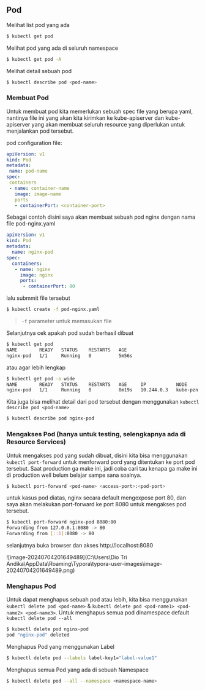 ## Pod

Melihat list pod yang ada

```bash
$ kubectl get pod
```

Melihat pod yang ada di seluruh namespace

```bash
$ kubectl get pod -A
```

Melihat detail sebuah pod

```bash
$ kubectl describe pod <pod-name>
```

### Membuat Pod

Untuk membuat pod kita memerlukan sebuah spec file yang berupa yaml, nantinya file ini yang akan kita kirimkan ke kube-apiserver dan kube-apiserver yang akan membuat seluruh resource yang diperlukan untuk menjalankan pod tersebut.

pod configuration file:

```yaml
apiVersion: v1
kind: Pod
metadata:
 name: pod-name
spec:
 containers
 - name: container-name
   image: image-name
   ports
   - containerPort: <container-port>
```

Sebagai contoh disini saya akan membuat sebuah pod nginx dengan nama  file pod-nginx.yaml

```yaml
apiVersion: v1
kind: Pod
metadata:
  name: nginx-pod
spec:
  containers:
   - name: nginx
     image: nginx
     ports:
      - containerPort: 80
```

lalu submmit file tersebut

```bash
$ kubectl create -f pod-nginx.yaml
```

> `-f` parameter untuk memasukan file

Selanjutnya cek apakah pod sudah berhasil dibuat

```bash
$ kubectl get pod
NAME        READY   STATUS    RESTARTS   AGE
nginx-pod   1/1     Running   0          5m56s
```

atau agar lebih lengkap

```bash
$ kubectl get pod -o wide
NAME        READY   STATUS    RESTARTS   AGE     IP           NODE       NOMINATED NODE   READINESS GATES
nginx-pod   1/1     Running   0          8m19s   10.244.0.3   kube-pzn   <none>           <none>
```

Kita juga bisa melihat detail dari pod tersebut dengan menggunakan `kubectl describe pod <pod-name>`

```bash
$ kubectl describe pod nginx-pod
```

### Mengakses Pod (hanya untuk testing, selengkapnya ada di Resource Services)

Untuk mengakses pod yang sudah dibuat, disini kita bisa menggunakan `kubectl port-forward` untuk menforward pord yang ditentukan ke port pod tersebut. Saat production ga make ini, jadi coba cari tau kenapa ga make ini di production well belum belajar sampe sana soalnya.

```bash
$ kubectl port-forward <pod-name> <access-port>:<pod-port>
```

untuk kasus pod diatas, nginx secara default mengexpose port 80, dan saya akan melakukan port-forward ke port 8080 untuk mengakses pod tersebut.

```bash
$ kubectl port-forward nginx-pod 8080:80
Forwarding from 127.0.0.1:8080 -> 80
Forwarding from [::1]:8080 -> 80
```

selanjutnya buka browser dan akses http://localhost:8080

![image-20240704201649489](C:\Users\Dio Tri Andika\AppData\Roaming\Typora\typora-user-images\image-20240704201649489.png)

### Menghapus Pod

Untuk dapat menghapus sebuah pod atau lebih, kita bisa menggunakan `kubectl delete pod <pod-name>` & `kubectl delete pod <pod-name1> <pod-name2> <pod-name3>`. Untuk menghapus semua pod dinamespace default `kubectl delete pod --all`  

```bash
$ kubectl delete pod nginx-pod
pod "nginx-pod" deleted
```

Menghapus Pod yang menggunakan Label

```bash
$ kubectl delete pod --labels label-key1="label-value1"
```

Menghapus semua Pod yang ada di sebuah Namespace

```bash
$ kubectl delete pod --all --namespace <namespace-name>
```

